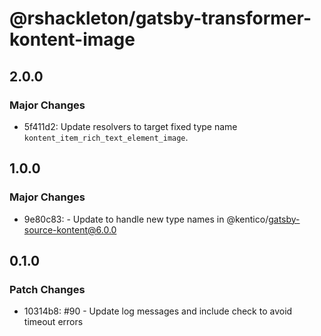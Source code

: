 # @rshackleton/gatsby-transformer-kontent-image

## 2.0.0

### Major Changes

- 5f411d2: Update resolvers to target fixed type name `kontent_item_rich_text_element_image`.

## 1.0.0

### Major Changes

- 9e80c83: - Update to handle new type names in @kentico/gatsby-source-kontent@6.0.0

## 0.1.0

### Patch Changes

- 10314b8: #90 - Update log messages and include check to avoid timeout errors
